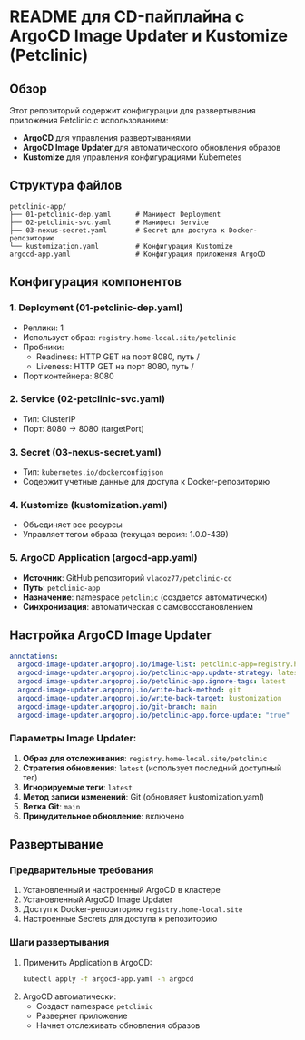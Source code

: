 # README для CD-пайплайна с ArgoCD Image Updater и Kustomize (Petclinic)

## Обзор
Этот репозиторий содержит конфигурации для развертывания приложения Petclinic с использованием:
- **ArgoCD** для управления развертываниями
- **ArgoCD Image Updater** для автоматического обновления образов
- **Kustomize** для управления конфигурациями Kubernetes

## Структура файлов
```
petclinic-app/
├── 01-petclinic-dep.yaml      # Манифест Deployment
├── 02-petclinic-svc.yaml      # Манифест Service
├── 03-nexus-secret.yaml       # Secret для доступа к Docker-репозиторию
└── kustomization.yaml         # Конфигурация Kustomize
argocd-app.yaml                # Конфигурация приложения ArgoCD
```

## Конфигурация компонентов

### 1. Deployment (01-petclinic-dep.yaml)
- Реплики: 1
- Использует образ: `registry.home-local.site/petclinic`
- Пробники:
  - Readiness: HTTP GET на порт 8080, путь /
  - Liveness: HTTP GET на порт 8080, путь /
- Порт контейнера: 8080

### 2. Service (02-petclinic-svc.yaml)
- Тип: ClusterIP
- Порт: 8080 → 8080 (targetPort)

### 3. Secret (03-nexus-secret.yaml)
- Тип: `kubernetes.io/dockerconfigjson`
- Содержит учетные данные для доступа к Docker-репозиторию

### 4. Kustomize (kustomization.yaml)
- Объединяет все ресурсы
- Управляет тегом образа (текущая версия: 1.0.0-439)

### 5. ArgoCD Application (argocd-app.yaml)
- **Источник**: GitHub репозиторий `vladoz77/petclinic-cd`
- **Путь**: `petclinic-app`
- **Назначение**: namespace `petclinic` (создается автоматически)
- **Синхронизация**: автоматическая с самовосстановлением

## Настройка ArgoCD Image Updater
```yaml
annotations:
  argocd-image-updater.argoproj.io/image-list: petclinic-app=registry.home-local.site/petclinic
  argocd-image-updater.argoproj.io/petclinic-app.update-strategy: latest
  argocd-image-updater.argoproj.io/petclinic-app.ignore-tags: latest
  argocd-image-updater.argoproj.io/write-back-method: git
  argocd-image-updater.argoproj.io/write-back-target: kustomization
  argocd-image-updater.argoproj.io/git-branch: main
  argocd-image-updater.argoproj.io/petclinic-app.force-update: "true"
```

### Параметры Image Updater:
1. **Образ для отслеживания**: `registry.home-local.site/petclinic`
2. **Стратегия обновления**: `latest` (использует последний доступный тег)
3. **Игнорируемые теги**: `latest`
4. **Метод записи изменений**: Git (обновляет kustomization.yaml)
5. **Ветка Git**: `main`
6. **Принудительное обновление**: включено

## Развертывание

### Предварительные требования
1. Установленный и настроенный ArgoCD в кластере
2. Установленный ArgoCD Image Updater
3. Доступ к Docker-репозиторию `registry.home-local.site`
4. Настроенные Secrets для доступа к репозиторию

### Шаги развертывания
1. Применить Application в ArgoCD:
   ```bash
   kubectl apply -f argocd-app.yaml -n argocd
   ```
2. ArgoCD автоматически:
   - Создаст namespace `petclinic`
   - Развернет приложение
   - Начнет отслеживать обновления образов

